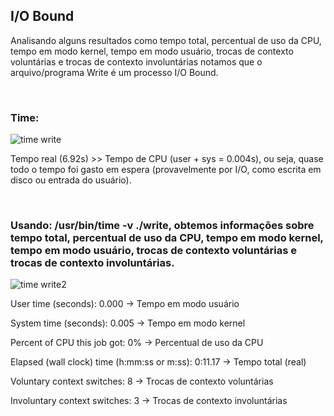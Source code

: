  ## I/O Bound

 Analisando alguns resultados como tempo total, percentual de uso da CPU, tempo em modo kernel, tempo em modo usuário, trocas de contexto voluntárias e trocas de contexto involuntárias notamos que o arquivo/programa Write é um processo I/O Bound.
<p>&nbsp;</p>

### Time:

 ![time write](https://github.com/user-attachments/assets/eece7677-5b17-44aa-961c-0a03fe76a655)
 
Tempo real (6.92s) >> Tempo de CPU (user + sys = 0.004s), ou seja, quase todo o tempo foi gasto em espera (provavelmente por I/O, como escrita em disco ou entrada do usuário).

<p>&nbsp;</p>

### Usando: /usr/bin/time -v ./write, obtemos informações sobre tempo total, percentual de uso da CPU, tempo em modo kernel, tempo em modo usuário, trocas de contexto voluntárias e trocas de contexto involuntárias. 

 ![time write2](https://github.com/user-attachments/assets/410ca477-fe84-4518-9641-c5398b47b222)


   User time (seconds): 0.000       → Tempo em modo usuário
   
   System time (seconds): 0.005     → Tempo em modo kernel
   
   Percent of CPU this job got: 0% → Percentual de uso da CPU
   
   Elapsed (wall clock) time (h:mm:ss or m:ss): 0:11.17 → Tempo total (real)
   
   Voluntary context switches: 8    → Trocas de contexto voluntárias
   
   Involuntary context switches: 3  → Trocas de contexto involuntárias
